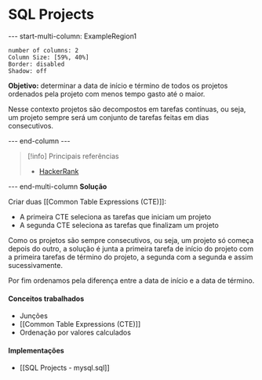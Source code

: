 # SQL Projects

--- start-multi-column: ExampleRegion1  
```column-settings  
number of columns: 2
Column Size: [59%, 40%]
Border: disabled
Shadow: off
```

**Objetivo:** determinar a data de início e término de todos os projetos ordenados pela projeto com menos tempo gasto até o maior.

Nesse contexto projetos são decompostos em tarefas contínuas, ou seja, um projeto sempre será um conjunto de tarefas feitas em dias consecutivos.

--- end-column ---

> [!info] Principais referências
> - [HackerRank](https://www.hackerrank.com/challenges/sql-projects/problem?isFullScreen=true)

--- end-multi-column
**Solução**

Criar duas [[Common Table Expressions (CTE)]]:

- A primeira CTE seleciona as tarefas que iniciam um projeto
- A segunda CTE seleciona as tarefas que finalizam um projeto

Como os projetos são sempre consecutivos, ou seja, um projeto só começa depois do outro, a solução é junta a primeira tarefa de início do projeto com a primeira tarefas de término do projeto, a segunda com a segunda e assim sucessivamente.

Por fim ordenamos pela diferença entre a data de início e a data de término.

#### Conceitos trabalhados

- Junções
- [[Common Table Expressions (CTE)]]
- Ordenação por valores calculados
#### Implementações

- [[SQL Projects - mysql.sql]]